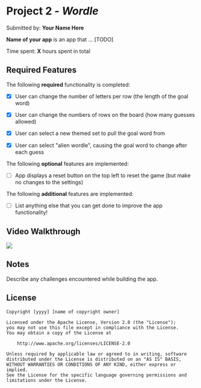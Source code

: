 # Project 2 - *Wordle*

Submitted by: **Your Name Here**

**Name of your app** is an app that ... [TODO] 

Time spent: **X** hours spent in total

## Required Features

The following **required** functionality is completed:

- [x] User can change the number of letters per row (the length of the goal word)
- [x] User can change the numbers of rows on the board (how many guesses allowed)
- [x] User can select a new themed set to pull the goal word from
- [x] User can select "alien wordle", causing the goal word to change after each guess


The following **optional** features are implemented:

- [ ] App displays a reset button on the top left to reset the game (but make no changes to the settings)

The following **additional** features are implemented:

- [ ] List anything else that you can get done to improve the app functionality!

## Video Walkthrough
<div>
    <a href="https://www.loom.com/share/e194c15b99854bff9cf9d4072e94f949">
      <img style="max-width:300px;" src="https://cdn.loom.com/sessions/thumbnails/e194c15b99854bff9cf9d4072e94f949-2a547299dcf3c0b7-full-play.gif">
    </a>
</div>

## Notes

Describe any challenges encountered while building the app.

## License

    Copyright [yyyy] [name of copyright owner]

    Licensed under the Apache License, Version 2.0 (the "License");
    you may not use this file except in compliance with the License.
    You may obtain a copy of the License at

        http://www.apache.org/licenses/LICENSE-2.0

    Unless required by applicable law or agreed to in writing, software
    distributed under the License is distributed on an "AS IS" BASIS,
    WITHOUT WARRANTIES OR CONDITIONS OF ANY KIND, either express or implied.
    See the License for the specific language governing permissions and
    limitations under the License.
